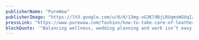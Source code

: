 ```yaml
---
publisherName: "PureWow"
publisherImage: "https://lh3.google.com/u/0/d/13mg-vG3Kl9BjLRUqmsWGUqIzhjSWfk_c"
pressLink: "https://www.purewow.com/fashion/how-to-take-care-of-leather-bags-and-boots"
blockQuote: '"Balancing wellness, wedding planning and work isn’t easy, but blogger Amanda Hogan manages to do it all without sacrificing any style."'
---
```


